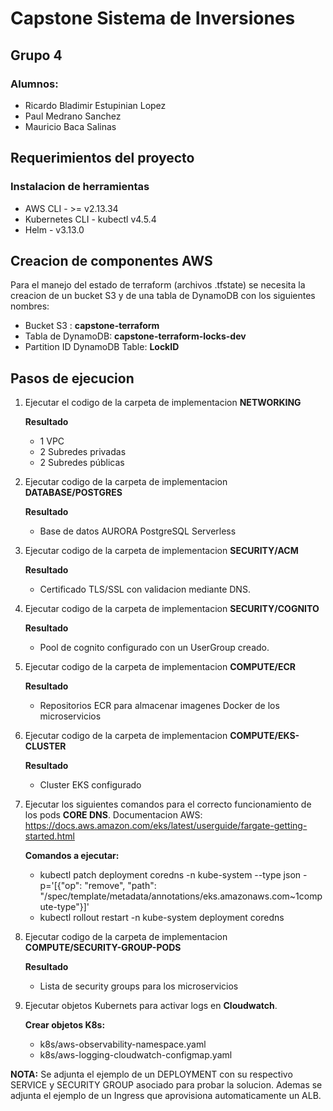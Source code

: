 # Capstone Sistema de Inversiones
## Grupo 4
### Alumnos:
- Ricardo Bladimir Estupinian Lopez
- Paul Medrano Sanchez
- Mauricio Baca Salinas


## Requerimientos del proyecto
### Instalacion de herramientas
- AWS CLI - >= v2.13.34
- Kubernetes CLI - kubectl v4.5.4
- Helm - v3.13.0

## Creacion de componentes AWS
Para el manejo del estado de terraform (archivos .tfstate) se necesita la creacion de un bucket S3 y de una tabla de DynamoDB con los siguientes nombres:
- Bucket S3 : **capstone-terraform**
- Tabla de DynamoDB: **capstone-terraform-locks-dev**
- Partition ID DynamoDB Table: **LockID**

## Pasos de ejecucion
1. Ejecutar el codigo de la carpeta de implementacion **NETWORKING**

    **Resultado**
    - 1 VPC
    - 2 Subredes privadas
    - 2 Subredes públicas
2. Ejecutar codigo de la carpeta de implementacion **DATABASE/POSTGRES**

   **Resultado**
      - Base de datos AURORA PostgreSQL Serverless
   
3. Ejecutar codigo de la carpeta de implementacion **SECURITY/ACM**

   **Resultado**
    - Certificado TLS/SSL con validacion mediante DNS.
   
4. Ejecutar codigo de la carpeta de implementacion **SECURITY/COGNITO**

    **Resultado**
    - Pool de cognito configurado con un UserGroup creado.

5. Ejecutar codigo de la carpeta de implementacion **COMPUTE/ECR**

   **Resultado**
    - Repositorios ECR para almacenar imagenes Docker de los microservicios

6. Ejecutar codigo de la carpeta de implementacion **COMPUTE/EKS-CLUSTER**

   **Resultado**
   - Cluster EKS configurado

7. Ejecutar los siguientes comandos para el correcto funcionamiento de los pods **CORE DNS**. Documentacion AWS: https://docs.aws.amazon.com/eks/latest/userguide/fargate-getting-started.html

   **Comandos a ejecutar:**
   - kubectl patch deployment coredns -n kube-system --type json -p='[{"op": "remove", "path": "/spec/template/metadata/annotations/eks.amazonaws.com~1compute-type"}]'
   - kubectl rollout restart -n kube-system deployment coredns
     
8. Ejecutar codigo de la carpeta de implementacion **COMPUTE/SECURITY-GROUP-PODS**

   **Resultado**
   - Lista de security groups para los microservicios
   
9. Ejecutar objetos Kubernets para activar logs en **Cloudwatch**.

   **Crear objetos K8s:**
   - k8s/aws-observability-namespace.yaml
   - k8s/aws-logging-cloudwatch-configmap.yaml

**NOTA:** Se adjunta el ejemplo de un DEPLOYMENT con su respectivo SERVICE y SECURITY GROUP asociado para probar la solucion. Ademas se adjunta el ejemplo de un Ingress que aprovisiona automaticamente un ALB.
